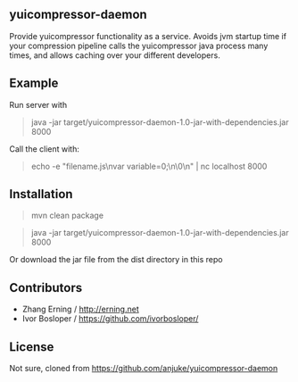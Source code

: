 ## yuicompressor-daemon

Provide yuicompressor functionality as a service. Avoids jvm startup time if your compression pipeline calls the yuicompressor java process many times, and allows caching over your different developers.

## Example

Run server with

> java -jar target/yuicompressor-daemon-1.0-jar-with-dependencies.jar 8000

Call the client with:

> echo -e "filename.js\nvar variable=0;\n\0\n" | nc localhost 8000

## Installation

> mvn clean package

> java -jar target/yuicompressor-daemon-1.0-jar-with-dependencies.jar 8000

Or download the jar file from the dist directory in this repo

## Contributors

- Zhang Erning / http://erning.net
- Ivor Bosloper / https://github.com/ivorbosloper/

## License

Not sure, cloned from https://github.com/anjuke/yuicompressor-daemon
